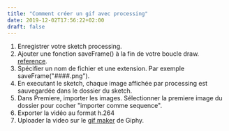 ```yaml
---
title: "Comment créer un gif avec processing"
date: 2019-12-02T17:56:22+02:00
draft: false
---
```


1. Enregistrer votre sketch processing.
2. Ajouter une fonction saveFrame() à la fin de votre boucle draw. [reference](https://processing.org/reference/saveFrame_.html). 
3. Spécifier un nom de fichier et une extension. Par exemple saveFrame("####.png").
4. En executant le sketch, chaque image affichée par processing est sauvegardée dans le dossier du sketch.
5. Dans Premiere, importer les images. Sélectionner la premiere image du dossier pour cocher "importer comme sequence".
6. Exporter la vidéo au format h.264
7. Uploader la video sur le [gif maker](https://giphy.com/create/gifmaker) de Giphy.

